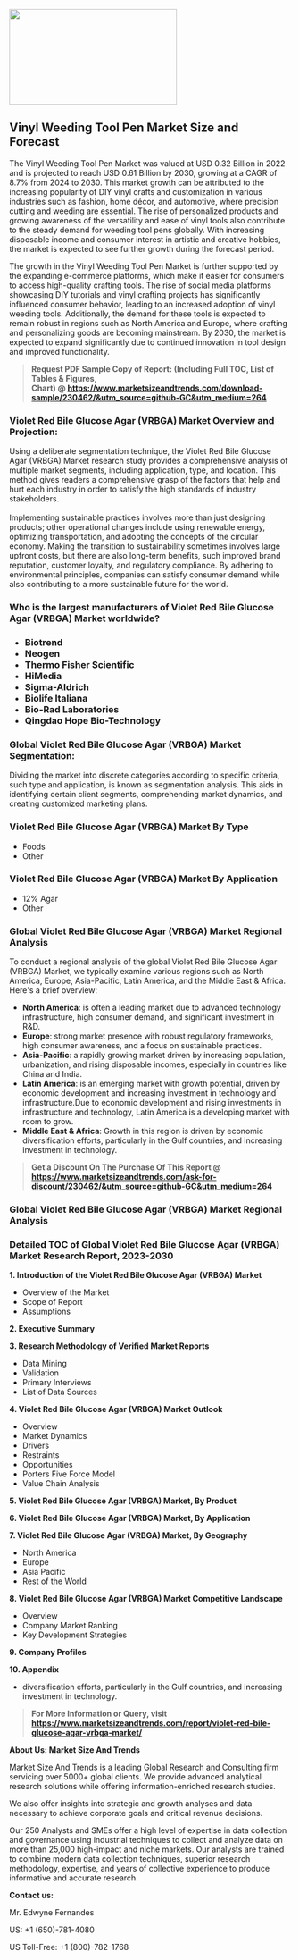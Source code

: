 <p><img class="alignnone size-medium wp-image-20088" src="https://ffe5etoiles.com/wp-content/uploads/2024/12/MST1-300x171.png" alt="" width="300" height="171" /></p><h2>Vinyl Weeding Tool Pen Market Size and Forecast</h2><p>The Vinyl Weeding Tool Pen Market was valued at USD 0.32 Billion in 2022 and is projected to reach USD 0.61 Billion by 2030, growing at a CAGR of 8.7% from 2024 to 2030. This market growth can be attributed to the increasing popularity of DIY vinyl crafts and customization in various industries such as fashion, home décor, and automotive, where precision cutting and weeding are essential. The rise of personalized products and growing awareness of the versatility and ease of vinyl tools also contribute to the steady demand for weeding tool pens globally. With increasing disposable income and consumer interest in artistic and creative hobbies, the market is expected to see further growth during the forecast period.</p><p>The growth in the Vinyl Weeding Tool Pen Market is further supported by the expanding e-commerce platforms, which make it easier for consumers to access high-quality crafting tools. The rise of social media platforms showcasing DIY tutorials and vinyl crafting projects has significantly influenced consumer behavior, leading to an increased adoption of vinyl weeding tools. Additionally, the demand for these tools is expected to remain robust in regions such as North America and Europe, where crafting and personalizing goods are becoming mainstream. By 2030, the market is expected to expand significantly due to continued innovation in tool design and improved functionality.</p></p><blockquote id="" class=""><strong>Request PDF Sample Copy of Report: (Including Full TOC, List of Tables &amp; Figures, Chart)&nbsp;@&nbsp;<strong><a href="https://www.marketsizeandtrends.com/download-sample/230462/&utm_source=github-GC&utm_medium=264" target="_blank">https://www.marketsizeandtrends.com/download-sample/230462/&utm_source=github-GC&utm_medium=264</a></strong></strong></blockquote><h3 id="" class="">Violet Red Bile Glucose Agar (VRBGA) Market&nbsp;Overview and Projection:</h3><p id="" class="">Using a deliberate segmentation technique, the Violet Red Bile Glucose Agar (VRBGA) Market research study provides a comprehensive analysis of multiple market segments, including application, type, and location. This method gives readers a comprehensive grasp of the factors that help and hurt each industry in order to satisfy the high standards of industry stakeholders. <br /> <br />Implementing sustainable practices involves more than just designing products; other operational changes include using renewable energy, optimizing transportation, and adopting the concepts of the circular economy. Making the transition to sustainability sometimes involves large upfront costs, but there are also long-term benefits, such improved brand reputation, customer loyalty, and regulatory compliance. By adhering to environmental principles, companies can satisfy consumer demand while also contributing to a more sustainable future for the world.</p><h3 id="" class="">Who is the largest manufacturers of&nbsp;Violet Red Bile Glucose Agar (VRBGA) Market worldwide?</h3><h3 class=""><p><ul><li>Biotrend </li><li> Neogen </li><li> Thermo Fisher Scientific </li><li> HiMedia </li><li> Sigma-Aldrich </li><li> Biolife Italiana </li><li> Bio-Rad Laboratories </li><li> Qingdao Hope Bio-Technology</li></ul></p></h3><h3 id="" class="">Global&nbsp;Violet Red Bile Glucose Agar (VRBGA) Market Segmentation:</h3><p id="" class="">Dividing the market into discrete categories according to specific criteria, such type and application, is known as segmentation analysis. This aids in identifying certain client segments, comprehending market dynamics, and creating customized marketing plans.</p><h3 id="" class="">Violet Red Bile Glucose Agar (VRBGA) Market&nbsp;By Type</h3><p><p><ul><li>Foods</li><li> Other</p></li></ul></p></p><h3 id="" class="">Violet Red Bile Glucose Agar (VRBGA) Market&nbsp;By Application</h3><p class=""><p><ul><li>12% Agar</li><li> Other</li></ul></p></p><h3 id="" class="">Global Violet Red Bile Glucose Agar (VRBGA) Market Regional Analysis</h3><p id="" class="">To conduct a regional analysis of the global Violet Red Bile Glucose Agar (VRBGA) Market, we typically examine various regions such as North America, Europe, Asia-Pacific, Latin America, and the Middle East &amp; Africa. Here's a brief overview:</p><ul><li><strong>North America</strong>: is often a leading market due to advanced technology infrastructure, high consumer demand, and significant investment in R&amp;D.</li><li><strong>Europe</strong>: strong market presence with robust regulatory frameworks, high consumer awareness, and a focus on sustainable practices.</li><li><strong>Asia-Pacific</strong>: a rapidly growing market driven by increasing population, urbanization, and rising disposable incomes, especially in countries like China and India.</li><li><strong>Latin America</strong>: is an emerging market with growth potential, driven by economic development and increasing investment in technology and infrastructure.Due to economic development and rising investments in infrastructure and technology, Latin America is a developing market with room to grow.</li><li><strong>Middle East &amp; Africa</strong>: Growth in this region is driven by economic diversification efforts, particularly in the Gulf countries, and increasing investment in technology.</li></ul><blockquote id="" class=""><strong>Get a Discount On The Purchase Of This Report @ <strong><a href="https://www.marketsizeandtrends.com/ask-for-discount/230462/&utm_source=github-GC&utm_medium=264" target="_blank">https://www.marketsizeandtrends.com/ask-for-discount/230462/&utm_source=github-GC&utm_medium=264</a></strong></strong></blockquote><h3 id="" class="">Global Violet Red Bile Glucose Agar (VRBGA) Market Regional Analysis</h3><h3 id="" class="">Detailed TOC of Global Violet Red Bile Glucose Agar (VRBGA) Market Research Report, 2023-2030</h3><p id="" class=""><strong>1. Introduction of the Violet Red Bile Glucose Agar (VRBGA) Market</strong></p><ul><li>Overview of the Market</li><li>Scope of Report</li><li>Assumptions</li></ul><p id="" class=""><strong>2. Executive Summary</strong></p><p id="" class=""><strong>3. Research Methodology of Verified Market Reports</strong></p><ul><li>Data Mining</li><li>Validation</li><li>Primary Interviews</li><li>List of Data Sources</li></ul><p id="" class=""><strong>4. Violet Red Bile Glucose Agar (VRBGA) Market Outlook</strong></p><ul><li>Overview</li><li>Market Dynamics</li><li>Drivers</li><li>Restraints</li><li>Opportunities</li><li>Porters Five Force Model</li><li>Value Chain Analysis</li></ul><p id="" class=""><strong>5. Violet Red Bile Glucose Agar (VRBGA) Market, By Product</strong></p><p id="" class=""><strong>6. Violet Red Bile Glucose Agar (VRBGA) Market, By Application</strong></p><p id="" class=""><strong>7. Violet Red Bile Glucose Agar (VRBGA) Market, By Geography</strong></p><ul><li>North America</li><li>Europe</li><li>Asia Pacific</li><li>Rest of the World</li></ul><p id="" class=""><strong>8. Violet Red Bile Glucose Agar (VRBGA) Market Competitive Landscape</strong></p><ul><li>Overview</li><li>Company Market Ranking</li><li>Key Development Strategies</li></ul><p id="" class=""><strong>9. Company Profiles</strong></p><p id="" class=""><strong>10. Appendix</strong></p><ul><li>diversification efforts, particularly in the Gulf countries, and increasing investment in technology.</li></ul><blockquote id="" class=""><strong>For More Information or Query, visit <strong><strong><a href="https://www.marketsizeandtrends.com/report/violet-red-bile-glucose-agar-vrbga-market/" target="_blank">https://www.marketsizeandtrends.com/report/violet-red-bile-glucose-agar-vrbga-market/</a></strong></strong></strong></blockquote><p id="" class=""><strong>About Us: Market Size And Trends</strong></p><p id="" class="">Market Size And Trends is a leading Global Research and Consulting firm servicing over 5000+ global clients. We provide advanced analytical research solutions while offering information-enriched research studies.</p><p id="" class="">We also offer insights into strategic and growth analyses and data necessary to achieve corporate goals and critical revenue decisions.</p><p id="" class="">Our 250 Analysts and SMEs offer a high level of expertise in data collection and governance using industrial techniques to collect and analyze data on more than 25,000 high-impact and niche markets. Our analysts are trained to combine modern data collection techniques, superior research methodology, expertise, and years of collective experience to produce informative and accurate research.</p><p id="" class=""><strong>Contact us:</strong></p><p id="" class="">Mr. Edwyne Fernandes</p><p id="" class="">US: +1 (650)-781-4080</p><p id="" class="">US Toll-Free: +1 (800)-782-1768</p>
